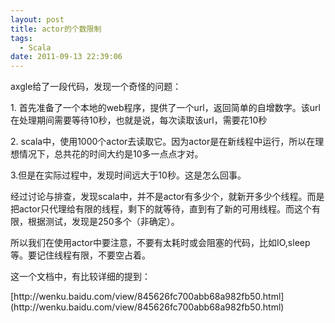 ```yaml
---
layout: post
title: actor的个数限制
tags:
  - Scala
date: 2011-09-13 22:39:06
---
```


axgle给了一段代码，发现一个奇怪的问题：
<p>1. 首先准备了一个本地的web程序，提供了一个url，返回简单的自增数字。该url在处理期间需要等待10秒，也就是说，每次读取该url，需要花10秒
<p>2. scala中，使用1000个actor去读取它。因为actor是在新线程中运行，所以在理想情况下，总共花的时间大约是10多一点点才对。
<p>3.但是在实际过程中，发现时间远大于10秒。这是怎么回事。
<p>经过讨论与排查，发现scala中，并不是actor有多少个，就新开多少个线程。而是把actor只代理给有限的线程，剩下的就等待，直到有了新的可用线程。而这个有限，根据测试，发现是250多个（非确定）。
<p>所以我们在使用actor中要注意，不要有太耗时或会阻塞的代码，比如IO,sleep等。要记住线程有限，不要空占着。
<p>这一个文档中，有比较详细的提到：
<p>[http://wenku.baidu.com/view/845626fc700abb68a982fb50.html](http://wenku.baidu.com/view/845626fc700abb68a982fb50.html)